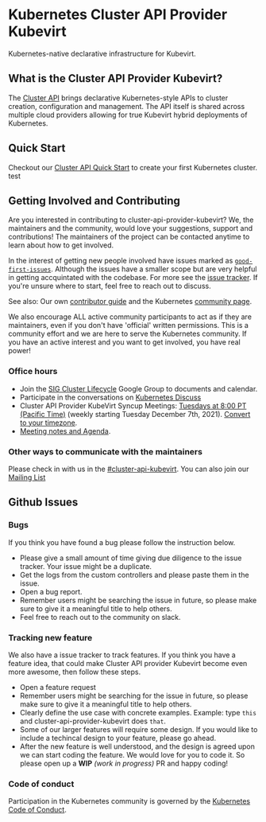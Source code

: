 # Kubernetes Cluster API Provider Kubevirt

Kubernetes-native declarative infrastructure for Kubevirt.

## What is the Cluster API Provider Kubevirt?

The [Cluster API](https://github.com/kubernetes-sigs/cluster-api) brings declarative Kubernetes-style APIs to cluster creation, configuration and management. The API itself is shared across multiple cloud providers allowing for true Kubevirt hybrid deployments of Kubernetes.

## Quick Start

Checkout our [Cluster API Quick Start](https://cluster-api.sigs.k8s.io/user/quick-start.html) to create your first Kubernetes cluster.
test
## Getting Involved and Contributing

Are you interested in contributing to cluster-api-provider-kubevirt? We, the maintainers and the community, would love your suggestions, support and contributions! The maintainers of the project can be contacted anytime to learn about how to get involved.

In the interest of getting new people involved have issues marked as [`good-first-issues`](https://github.com/kubernetes-sigs/cluster-api-provider-kubevirt/labels/good%20first%20issue). Although the issues have a smaller scope but are very helpful in getting accquintated with the codebase. For more see the [issue tracker](https://github.com/kubernetes-sigs/cluster-api-provider-kubevirt/issues?q=is%3Aissue+is%3Aopen). If you're unsure where to start, feel free to reach out to discuss.

See also: Our own [contributor guide](CONTRIBUTING.md) and the Kubernetes [community page](https://kubernetes.io/community).

We also encourage ALL active community participants to act as if they are maintainers, even if you don't have 'official' written permissions. This is a community effort and we are here to serve the Kubernetes community. If you have an active interest and you want to get involved, you have real power!

### Office hours

- Join the [SIG Cluster Lifecycle](https://groups.google.com/g/kubernetes-sig-cluster-lifecycle) Google Group to documents and calendar.
- Participate in the conversations on [Kubernetes Discuss](https://discuss.kubernetes.io/c/contributors/cluster-api/23)
- Cluster API Provider KubeVirt Syncup Meetings: [Tuesdays at 8:00 PT (Pacific Time)](https://zoom.us/j/94685513559?pwd=cnI3RUQyZ3RrckpOc1BQNDA1Q1BrZz09) (weekly starting Tuesday December 7th, 2021). [Convert to your timezone](http://www.thetimezoneconverter.com/?t=8:00&tz=PT%20%28Pacific%20Time%29).
- [Meeting notes and Agenda](https://docs.google.com/document/d/1ZAnRLCKOVbDqrsrYis2OR0aZIAlqp576gCJVCkMNiHM/edit?usp=sharing).

### Other ways to communicate with the maintainers

Please check in with us in the [#cluster-api-kubevirt](https://sigs.k8s.io/cluster-api-provider-kubevirt). You can also join our [Mailing List](https://groups.google.com/forum/#!forum/kubernetes-dev)

## Github Issues

### Bugs

If you think you have found a bug please follow the instruction below.

- Please give a small amount of time giving due diligence to the issue tracker. Your issue might be a duplicate.
- Get the logs from the custom controllers and please paste them in the issue.
- Open a bug report.
- Remember users might be searching the issue in future, so please make sure to give it a meaningful title to help others.
- Feel free to reach out to the community on slack.

### Tracking new feature

We also have a issue tracker to track features. If you think you have a feature idea, that could make Cluster API provider Kubevirt become even more awesome, then follow these steps.

- Open a feature request
- Remember users might be searching for the issue in future, so please make sure to give it a meaningful title to help others.
- Clearly define the use case with concrete examples. Example: type `this` and cluster-api-provider-kubevirt does `that`.
- Some of our larger features will require some design. If you would like to include a techincal design to your feature, please go ahead.
- After the new feature is well understood, and the design is agreed upon we can start coding the feature. We would love for you to code it. So please open up a **WIP** *(work in progress)* PR and happy coding!

### Code of conduct

Participation in the Kubernetes community is governed by the [Kubernetes Code of Conduct](code-of-conduct.md).

